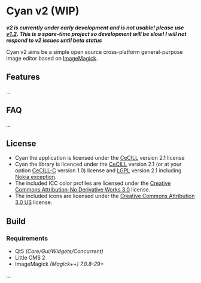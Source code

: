 # Cyan v2 (WIP)

***v2 is currently under early development and is not usable! please use [v1.2](https://github.com/rodlie/cyan/tree/1.2). This is a spare-time project so development will be slow! I will not respond to v2 issues until beta status***

Cyan v2 aims be a simple open source cross-platform general-purpose image editor based on [ImageMagick](https://imagemagick.org).

## Features

...

## FAQ

...

## License

* Cyan the application is licensed under the [CeCILL](http://www.cecill.info/licences.en.html) version 2.1 license
* Cyan the library is licenced under the [CeCILL](http://www.cecill.info/licences.en.html) version 2.1 (or at your option [CeCILL-C](http://www.cecill.info/licences.en.html) version 1.0) license and [LGPL](https://www.gnu.org/licenses/old-licenses/lgpl-2.1.html) version 2.1 including [Nokia exception](https://github.com/rodlie/cyan/blob/master/docs/LGPL_EXCEPTION.txt).
* The included ICC color profiles are licensed under the [Creative Commons Attribution-No Derivative Works 3.0](https://creativecommons.org/licenses/by-nd/3.0/) license.
* The included icons are licensed under the [Creative Commons Attribution 3.0 US](http://creativecommons.org/licenses/by/3.0/us/) license.

## Build

### Requirements

 * Qt5 *(Core/Gui/Widgets/Concurrent)*
 * Little CMS 2
 * ImageMagick *(Magick++) 7.0.8-29+*

...
